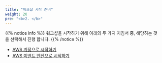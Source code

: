 ```yaml
---
title: "워크샵 시작 준비"
weight: 20
pre: "<b>2. </b>"
---
```



{{% notice info %}}
워크샵을 시작하기 위해 아래의 두 가지 지침서 중, 해당하는 것을 선택해서 진행 합니다.
{{% /notice %}}

- [AWS 계정으로 시작하기](start-aws-account)
- [AWS 이벤트 엔진으로 시작하기](start-event-engine)


